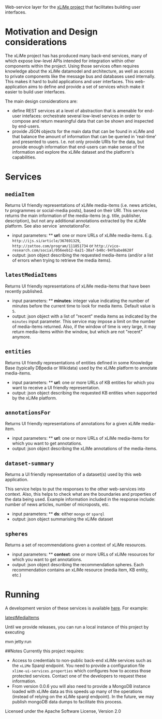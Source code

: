 Web-service layer for the [xLiMe project](http://xlime.eu) that facilitates building user interfaces.

# Motivation and Design considerations

The xLiMe project has has produced many back-end services, many of which expose low-level APIs intended for integration within other 
components within the project. Using those services often requires knowledge about the xLiMe datamodel and architecture, as well
as access to private components like the message bus and databases used internally. This makes it hard to build applications and 
user interfaces. This web-application aims to define and provide a set of services which make it easier to build user interfaces.

The main design considerations are:
 * define REST services at a level of abstraction that is amenable for end-user intefaces: orchestrate several low-level services in order to
 compose and return meaningful data that can be shown and inspected by end-users.     
 * provide JSON objects for the main data that can be found in xLiMe and that balance the amount of information that can be 
 queried in 'real-time' and presented to users. I.e. not only provide URIs for the data, but provide enough information that end-users 
 can make sense of the information and explore the xLiMe dataset and the platform's capabilities.

# Services

## `mediaItem`

 Returns UI friendly representations of xLiMe media-items (i.e. news articles, tv programmes or social-media posts), based on their URI.
 This service returns the main information of the media-items (e.g. title, publisher, description), but not any additional annotations 
 extracted by the xLiMe platform. See also service `annotationsFor. 

 * input parameters:
 ** **url**: one or more URLs of xLiMe media-items. E.g. `http://ijs.si/article/367691329`, `http://zattoo.com/program/111851734` or `http://vico-research.com/social/056eeb12-6a21-38af-b40c-94fbabe8628f`
 * output: json object describing the requested media-items (and/or a list of errors when trying to retrieve the media items).
 
## `latestMediaItems`

 Returns UI friendly representations of xLiMe media-items that have been recently published.
 
 * input parameters:
 ** **minutes**: integer value indicating the number of minutes before the current time to look for media items. Default value is `5`. 
 * output: json object with a list of "recent" media items as indicated by the `minutes` input parameter. This service may impose a limit on the number of media-items returned. Also, if the window of time is very large, it may return media-items within the window, but which are not "recent" anymore. 
 
## `entities`

 Returns UI friendly representations of entities defined in some Knowledge Base (typically DBpedia or Wikidata) used by the xLiMe platform to annotate media-items.
 
 * input parameters:
 ** **url**: one or more URLs of KB entities for which you want to receive a UI friendly representation.
 * output: json object describing the requested KB entities when supported by the xLiMe platform.
  
## `annotationsFor`
 
 Returns UI friendly representations of annotations for a given xLiMe media-item.
 
 * input parameters:
 ** **url**: one or more URLs of xLiMe media-items for which you want to get annotations.
 * output: json object describing the xLiMe annotations of the media-items.
 
## `dataset-summary`

 Returns a UI friendly representation of a dataset(s) used by this web application. 
 
 This service helps to put the responses to the other web-services into context. Also, this helps to check what are the boundaries and properties of the data being used. Example information included in the response include: number of news articles, number of microposts, etc. 
 
 * input parameters:
 ** **ds**: either `mongo` or `sparql`
 * output: json object summarising the xLiMe dataset
 
## `spheres`

 Returns a set of recommendations given a context of xLiMe resources.
 
 * input parameters:
 ** **context**: one or more URLs of xLiMe resources for which you want to get annotations.
 * output: json object describing the recommendation spheres. Each recommendation contains an xLiMe resource (media item, KB entity, etc.)

# Running

A development version of these services is available [here](http://expertsystemlab.com/frontend-services). For example:
  
  [latestMediaItems](http://expertsystemlab.com/frontend-services/latestMediaItems)
  
Until we provide releases, you can run a local instance of this project by executing

  mvn jetty:run

##Notes
Currently this project requires:
* Access to credentials to non-public back-end xLiMe services such as the `xLiMe` Sparql endpoint. You need to provide a configuration file
	`xlime-ui-services.properties` which configures how to access those protected services. Contact one of the developers to request 
	these information.
* From version 0.0.6 you will also need to provide a MongoDB instance loaded with xLiMe data as this speeds up many of the operations (instead 
	of relying on the xLiMe sparql endpoint). In the future, we may publish mongoDB data dumps to facilitate this process.  
 

Licensed under the Apache Software License, Version 2.0

